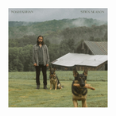 <a href="https://open.spotify.com/album/50ZenUP4O2Q5eCy2NRNvuz?si=FE4UrTKHS1C-eHx4xCEw3Q">
  <img src="https://github.com/EmiHolleran/EmiHolleran.github.io/blob/main/listening/pictures/noahkahan-stickseason.jpg"
    width="200" height="200">
</a>
